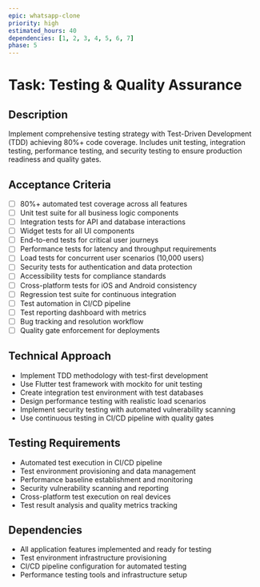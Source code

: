 ```yaml
---
epic: whatsapp-clone
priority: high
estimated_hours: 40
dependencies: [1, 2, 3, 4, 5, 6, 7]
phase: 5
---
```


# Task: Testing & Quality Assurance

## Description
Implement comprehensive testing strategy with Test-Driven Development (TDD) achieving 80%+ code coverage. Includes unit testing, integration testing, performance testing, and security testing to ensure production readiness and quality gates.

## Acceptance Criteria
- [ ] 80%+ automated test coverage across all features
- [ ] Unit test suite for all business logic components
- [ ] Integration tests for API and database interactions
- [ ] Widget tests for all UI components
- [ ] End-to-end tests for critical user journeys
- [ ] Performance tests for latency and throughput requirements
- [ ] Load tests for concurrent user scenarios (10,000 users)
- [ ] Security tests for authentication and data protection
- [ ] Accessibility tests for compliance standards
- [ ] Cross-platform tests for iOS and Android consistency
- [ ] Regression test suite for continuous integration
- [ ] Test automation in CI/CD pipeline
- [ ] Test reporting dashboard with metrics
- [ ] Bug tracking and resolution workflow
- [ ] Quality gate enforcement for deployments

## Technical Approach
- Implement TDD methodology with test-first development
- Use Flutter test framework with mockito for unit testing
- Create integration test environment with test databases
- Design performance testing with realistic load scenarios
- Implement security testing with automated vulnerability scanning
- Use continuous testing in CI/CD pipeline with quality gates

## Testing Requirements
- Automated test execution in CI/CD pipeline
- Test environment provisioning and data management
- Performance baseline establishment and monitoring
- Security vulnerability scanning and reporting
- Cross-platform test execution on real devices
- Test result analysis and quality metrics tracking

## Dependencies
- All application features implemented and ready for testing
- Test environment infrastructure provisioning
- CI/CD pipeline configuration for automated testing
- Performance testing tools and infrastructure setup